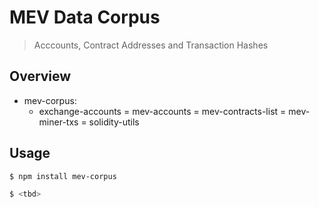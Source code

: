 # MEV Data Corpus 

> Acccounts, Contract Addresses and Transaction Hashes 


## Overview 

- mev-corpus: 
	- exchange-accounts
	= mev-accounts
	= mev-contracts-list
	= mev-miner-txs
	= solidity-utils

## Usage 

```bash
$ npm install mev-corpus
```

```bash
$ <tbd>
```


